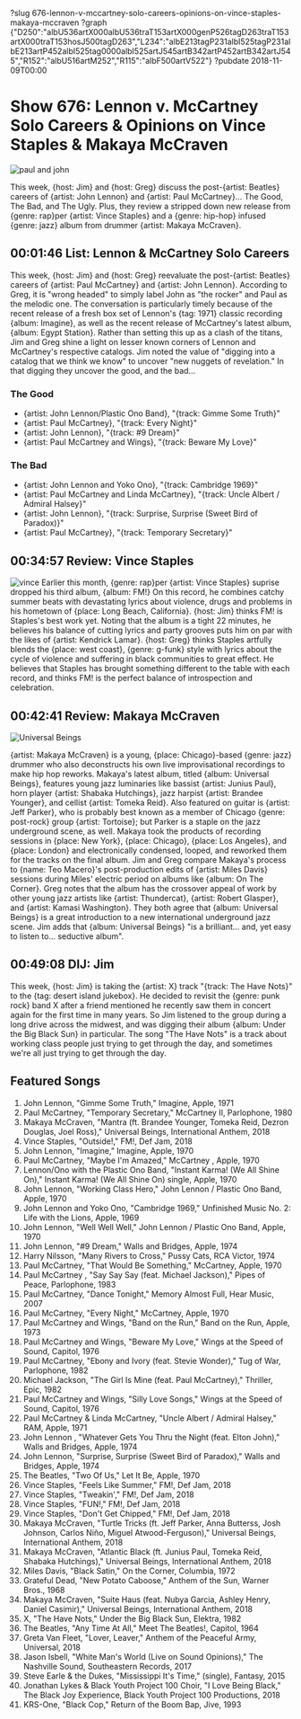 ?slug 676-lennon-v-mccartney-solo-careers-opinions-on-vince-staples-makaya-mccraven
?graph {"D250":"albU536artX000albU536traT153artX000genP526tagD263traT153artX000traT153hosJ500tagD263","L234":"albE213tagP231albI525tagP231albE213artP452albI525tag0000albI525artJ545artB342artP452artB342artJ545","R152":"albU516artM252","R115":"albF500artV522"}
?pubdate 2018-11-09T00:00

# Show 676: Lennon v. McCartney Solo Careers & Opinions on Vince Staples & Makaya McCraven

![paul and john](//static.soundopinions.org/images/2018/paul_john.jpg)

This week, {host: Jim} and {host: Greg} discuss the post-{artist: Beatles} careers of {artist: John Lennon} and {artist: Paul McCartney}... The Good, The Bad, and The Ugly. Plus, they review a stripped down new release from {genre: rap}per {artist: Vince Staples} and a {genre: hip-hop} infused {genre: jazz} album from drummer {artist: Makaya McCraven}.


## 00:01:46 List: Lennon & McCartney Solo Careers

This week, {host: Jim} and {host: Greg} reevaluate the post-{artist: Beatles} careers of {artist: Paul McCartney} and {artist: John Lennon}. According to Greg, it is "wrong headed" to simply label John as "the rocker" and Paul as the melodic one. The conversation is particularly timely because of the recent release of a fresh box set of Lennon's {tag: 1971} classic recording {album: Imagine}, as well as the recent release of McCartney's latest album, {album: Egypt Station}.
Rather than setting this up as a clash of the titans, Jim and Greg shine a light on lesser known corners of Lennon and McCartney's respective catalogs. Jim noted the value of "digging into a catalog that we think we know" to uncover "new nuggets of revelation." In that digging they uncover the good, and the bad...

### The Good
- {artist: John Lennon/Plastic Ono Band}, "{track: Gimme Some Truth}" 
- {artist: Paul McCartney}, "{track: Every Night}"  
- {artist: John Lennon}, "{track: #9 Dream}" 
- {artist: Paul McCartney and Wings}, "{track: Beware My Love}" 

### The Bad
- {artist: John Lennon and Yoko Ono}, "{track: Cambridge 1969}" 
- {artist: Paul McCartney and Linda McCartney}, "{track: Uncle Albert / Admiral Halsey}"
- {artist: John Lennon}, "{track: Surprise, Surprise (Sweet Bird of Paradox)}" 
- {artist: Paul McCartney}, "{track: Temporary Secretary}" 

## 00:34:57 Review: Vince Staples
![vince](//static.soundopinions.org/images/2018/vince_s.png)
Earlier this month, {genre: rap}per {artist: Vince Staples} suprise dropped his third album, {album: FM!} On this record, he combines catchy summer beats with devastating lyrics about violence, drugs and problems in his hometown of {place: Long Beach, California}. {host: Jim} thinks FM! is Staples's best work yet. Noting that the album is a tight 22 minutes, he believes his balance of cutting lyrics and party grooves puts him on par with the likes of {artist: Kendrick Lamar}. {host: Greg} thinks Staples artfully blends the {place: west coast}, {genre: g-funk} style with lyrics about the cycle of violence and suffering in black communities to great effect. He believes that Staples has brought something different to the table with each record, and thinks FM! is the perfect balance of introspection and celebration.



## 00:42:41 Review: Makaya McCraven
![Universal Beings](https://is3-ssl.mzstatic.com/image/thumb/Music128/v4/74/e2/64/74e264dd-1ac5-b53a-43c2-90e49dc3e766/source/600x600bb.jpg "321718536/1410969638")

{artist: Makaya McCraven} is a young, {place: Chicago}-based {genre: jazz} drummer who also deconstructs his own live improvisational recordings to make hip hop reworks. Makaya's latest album, titled {album: Universal Beings}, features young jazz luminaries like bassist {artist: Junius Paul}, horn player {artist: Shabaka Hutchings}, jazz harpist {artist: Brandee Younger}, and cellist {artist: Tomeka Reid}. Also featured on guitar is {artist: Jeff Parker}, who is probably best known as a member of Chicago {genre: post-rock} group {artist: Tortoise}; but Parker is a staple on the jazz underground scene, as well. 
Makaya took the products of recording sessions in {place: New York}, {place: Chicago}, {place: Los Angeles}, and {place: London} and electronically condensed, looped, and reworked them for the tracks on the final album. Jim and Greg compare Makaya's process to {name: Teo Macero}'s post-production edits of {artist: Miles Davis} sessions during Miles' electric period on albums like {album: On The Corner}. Greg notes that the album has the crossover appeal of work by other young jazz artists like {artist: Thundercat}, {artist: Robert Glasper}, and {artist: Kamasi Washington}. They both agree that {album: Universal Beings} is a great introduction to a new international underground jazz scene. Jim adds that {album: Universal Beings} "is a brilliant... and, yet easy to listen to... seductive album".

## 00:49:08 DIJ: Jim
This week, {host: Jim} is taking the {artist: X} track "{track: The Have Nots}" to the {tag: desert island jukebox}. He decided to revisit the {genre: punk rock} band X after a friend mentioned he recently saw them in concert again for the first time in many years. So Jim listened to the group during a long drive across the midwest, and was digging their album {album: Under the Big Black Sun} in particular. The song "The Have Nots" is a track about working class people just trying to get through the day, and sometimes we're all just trying to get through the day.


## Featured Songs
1. John Lennon, "Gimme Some Truth," Imagine, Apple, 1971
1. Paul McCartney, "Temporary Secretary," McCartney II, Parlophone, 1980
1. Makaya McCraven, "Mantra (ft. Brandee Younger, Tomeka Reid, Dezron Douglas, Joel Ross)," Universal Beings, International Anthem, 2018
1. Vince Staples, "Outside!," FM!, Def Jam, 2018
1. John Lennon, "Imagine," Imagine, Apple, 1970
1. Paul McCartney, "Maybe I'm Amazed," McCartney , Apple, 1970
1. Lennon/Ono with the Plastic Ono Band, "Instant Karma! (We All Shine On)," Instant Karma! (We All Shine On) single, Apple, 1970
1. John Lennon, "Working Class Hero," John Lennon / Plastic Ono Band, Apple, 1970
1. John Lennon and Yoko Ono, "Cambridge 1969," Unfinished Music No. 2: Life with the Lions, Apple, 1969
1. John Lennon, "Well Well Well," John Lennon / Plastic Ono Band, Apple, 1970
1. John Lennon, "#9 Dream," Walls and Bridges, Apple, 1974
1. Harry Nilsson, "Many Rivers to Cross," Pussy Cats, RCA Victor, 1974
1. Paul McCartney, "That Would Be Something," McCartney, Apple, 1970
1. Paul McCartney , "Say Say Say (feat. Michael Jackson)," Pipes of Peace, Parlophone, 1983
1. Paul McCartney, "Dance Tonight," Memory Almost Full, Hear Music, 2007
1. Paul McCartney, "Every Night," McCartney, Apple, 1970
1. Paul McCartney and Wings, "Band on the Run," Band on the Run, Apple, 1973
1. Paul McCartney and Wings, "Beware My Love," Wings at the Speed of Sound, Capitol, 1976
1. Paul McCartney, "Ebony and Ivory (feat. Stevie Wonder)," Tug of War, Parlophone, 1982
1. Michael Jackson, "The Girl Is Mine (feat. Paul McCartney)," Thriller, Epic, 1982
1. Paul McCartney and Wings, "Silly Love Songs," Wings at the Speed of Sound, Capitol, 1976
1. Paul McCartney & Linda McCartney, "Uncle Albert / Admiral Halsey," RAM, Apple, 1971
1. John Lennon , "Whatever Gets You Thru the Night (feat. Elton John)," Walls and Bridges, Apple, 1974
1. John Lennon, "Surprise, Surprise (Sweet Bird of Paradox)," Walls and Bridges, Apple, 1974
1. The Beatles, "Two Of Us," Let It Be, Apple, 1970
1. Vince Staples, "Feels Like Summer," FM!, Def Jam, 2018
1. Vince Staples, "Tweakin'," FM!, Def Jam, 2018
1. Vince Staples, "FUN!," FM!, Def Jam, 2018
1. Vince Staples, "Don't Get Chipped," FM!, Def Jam, 2018
1. Makaya McCraven, "Turtle Tricks (ft. Jeff Parker, Anna Butterss, Josh Johnson, Carlos Niño, Miguel Atwood-Ferguson)," Universal Beings, International Anthem, 2018
1. Makaya McCraven, "Atlantic Black (ft. Junius Paul, Tomeka Reid, Shabaka Hutchings)," Universal Beings, International Anthem, 2018
1. Miles Davis, "Black Satin," On the Corner, Columbia, 1972
1. Grateful Dead, "New Potato Caboose," Anthem of the Sun, Warner Bros., 1968
1. Makaya McCraven, "Suite Haus (feat. Nubya Garcia, Ashley Henry, Daniel Casimir)," Universal Beings, International Anthem, 2018
1. X, "The Have Nots," Under the Big Black Sun, Elektra, 1982
1. The Beatles, "Any Time At All," Meet The Beatles!, Capitol, 1964
1. Greta Van Fleet, "Lover, Leaver," Anthem of the Peaceful Army, Universal, 2018
1. Jason Isbell, "White Man's World (Live on Sound Opinions)," The Nashville Sound, Southeastern Records, 2017
1. Steve Earle & the Dukes, "Mississippi It's Time," (single), Fantasy, 2015
1. Jonathan Lykes & Black Youth Project 100 Choir, "I Love Being Black," The Black Joy Experience, Black Youth Project 100 Productions, 2018
1. KRS-One, "Black Cop," Return of the Boom Bap, Jive, 1993

